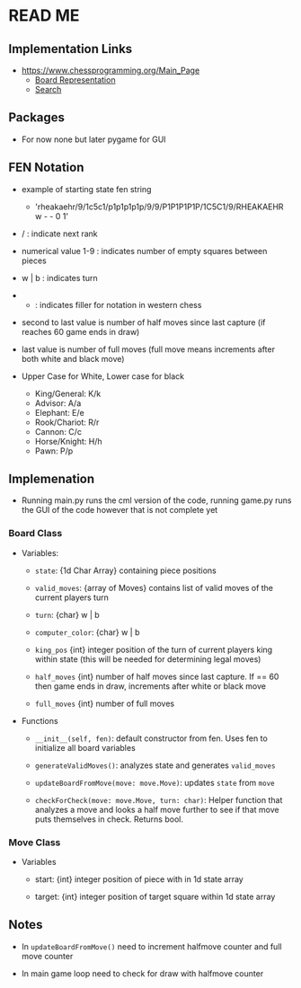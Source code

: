 # READ ME

## Implementation Links

* https://www.chessprogramming.org/Main_Page
	* [Board Representation](https://www.chessprogramming.org/Board_Representation)
	* [Search](https://www.chessprogramming.org/Search)

## Packages

* For now none but later pygame for GUI

## FEN Notation

* example of starting state fen string

    * 'rheakaehr/9/1c5c1/p1p1p1p1p/9/9/P1P1P1P1P/1C5C1/9/RHEAKAEHR w - - 0 1'

* / : indicate next rank

* numerical value 1-9 : indicates number of empty squares between pieces

* w | b : indicates turn

* - : indicates filler for notation in western chess

* second to last value is number of half moves since last capture (if reaches 60 game ends in draw)

* last value is number of full moves (full move means increments after both white and black move)

* Upper Case for White, Lower case for black
    * King/General: K/k
    * Advisor: A/a
    * Elephant: E/e
    * Rook/Chariot: R/r
    * Cannon: C/c
    * Horse/Knight: H/h
    * Pawn: P/p

## Implemenation

* Running main.py runs the cml version of the code, running game.py runs the GUI of the code however that is not complete yet

### Board Class

* Variables: 

	* ``state``: {1d Char Array} containing piece positions

	* ``valid_moves``: {array of Moves} contains list of valid moves of the current players turn

	* ``turn``: {char} w | b

	* ``computer_color``: {char} w | b

	* ``king_pos`` {int} integer position of the turn of current players king within state
                     (this will be needed for determining legal moves)
	* ``half_moves`` {int} number of half moves since last capture. If == 60 then game ends in draw, increments after white or black move

	* ``full_moves`` {int} number of full moves

* Functions

	* ``__init__(self, fen)``: default constructor from fen. Uses fen to initialize all board variables
	
	* ``generateValidMoves()``: analyzes state and generates ``valid_moves``

	* ``updateBoardFromMove(move: move.Move)``: updates ``state`` from ``move``

	* ``checkForCheck(move: move.Move, turn: char)``: Helper function that analyzes a move and looks a half move further to see if that move puts themselves in check. Returns bool.

### Move Class

* Variables
	
	* start: {int} integer position of piece with in 1d state array
	
	* target: {int} integer position of target square within 1d state array

## Notes

* In ``updateBoardFromMove()`` need to increment halfmove counter and full move counter

* In main game loop need to check for draw with halfmove counter










